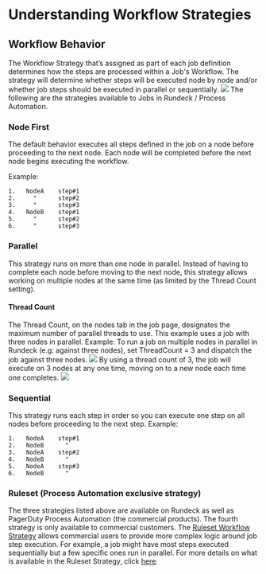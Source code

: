 # Understanding Workflow Strategies

## Workflow Behavior
The Workflow Strategy that’s assigned as part of each job definition determines how the steps are processed within a Job's Workflow. The strategy will determine whether steps will be executed node by node and/or whether job steps should be executed in parallel or sequentially.
![](~@assets/img/aaa.png)
The following are the strategies available to Jobs in Rundeck / Process Automation.

### Node First
The default behavior executes all steps defined in the job on a node before proceeding to the next node. Each node will be completed before the next node begins executing the workflow.

Example:

```
1.   NodeA    step#1
2.     "      step#2
3.     "      step#3
4.   NodeB    step#1
5.     "      step#2
6.     "      step#3
```

### Parallel
This strategy runs on more than one node in parallel. Instead of having to complete each node before moving to the next node, this strategy allows working on multiple nodes at the same time (as limited by the Thread Count setting).

#### Thread Count
The Thread Count, on the nodes tab in the job page, designates the maximum number of parallel threads to use. This example uses a job with three nodes in parallel.
Example:
To run a job on multiple nodes in parallel in Rundeck (e.g: against three nodes), set ThreadCount = 3 and dispatch the job against three nodes.
![](~@assets/img/aaa.png)
By using a thread count of 3, the job will execute on 3 nodes at any one time, moving on to a new node each time one completes.
![](~@assets/img/aaa.png)

### Sequential
This strategy runs each step in order so you can execute one step on all nodes before proceeding to the next step.
Example:
```
1.   NodeA    step#1
2.   NodeB      "
3.   NodeA    step#2
4.   NodeB      "
5.   NodeA    step#3
6.   NodeB      "
```

### Ruleset (Process Automation exclusive strategy)

The three strategies listed above are available on Rundeck as well as PagerDuty Process Automation (the commercial products). The fourth strategy is only available to commercial customers. The [Ruleset Workflow Strategy](https://docs.rundeck.com/docs/manual/workflow-strategies/ruleset.html#ruleset-workflow-strategy-plugin) allows commercial users to provide more complex logic around job step execution. For example, a job might have most steps executed sequentially but a few specific ones run in parallel.  For more details on what is available in the Ruleset Strategy, click [here](https://docs.rundeck.com/docs/manual/workflow-strategies/ruleset.html#ruleset-workflow-strategy-plugin).
